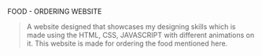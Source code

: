 FOOD - ORDERING WEBSITE
> A website designed that showcases my designing skills which is made using the HTML, CSS, JAVASCRIPT with different animations on it.
> This website is made for ordering the food mentioned here. 
